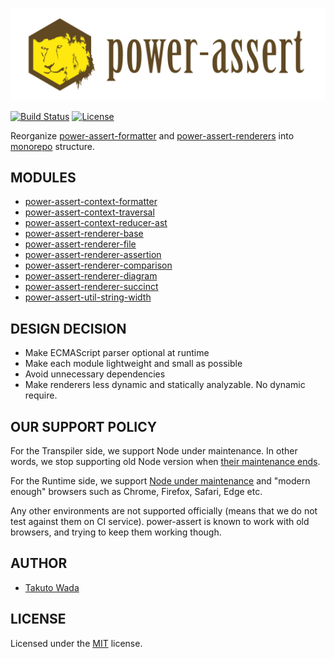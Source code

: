 [![power-assert][power-assert-banner]][power-assert-url]

[![Build Status][travis-image]][travis-url]
[![License][license-image]][license-url]

Reorganize [power-assert-formatter](https://github.com/power-assert-js/power-assert-formatter) and [power-assert-renderers](https://github.com/twada/power-assert-renderers) into [monorepo](https://github.com/babel/babel/blob/master/doc/design/monorepo.md) structure.


MODULES
---------------------------------------

- [power-assert-context-formatter](./packages/power-assert-context-formatter/)
- [power-assert-context-traversal](./packages/power-assert-context-traversal/)
- [power-assert-context-reducer-ast](./packages/power-assert-context-reducer-ast/)
- [power-assert-renderer-base](./packages/power-assert-renderer-base/)
- [power-assert-renderer-file](./packages/power-assert-renderer-file/)
- [power-assert-renderer-assertion](./packages/power-assert-renderer-assertion/)
- [power-assert-renderer-comparison](./packages/power-assert-renderer-comparison/)
- [power-assert-renderer-diagram](./packages/power-assert-renderer-diagram/)
- [power-assert-renderer-succinct](./packages/power-assert-renderer-succinct/)
- [power-assert-util-string-width](./packages/power-assert-util-string-width/)


DESIGN DECISION
---------------------------------------

- Make ECMAScript parser optional at runtime
- Make each module lightweight and small as possible
- Avoid unnecessary dependencies
- Make renderers less dynamic and statically analyzable. No dynamic require.


OUR SUPPORT POLICY
---------------------------------------

For the Transpiler side, we support Node under maintenance. In other words, we stop supporting old Node version when [their maintenance ends](https://github.com/nodejs/LTS).

For the Runtime side, we support [Node under maintenance](https://github.com/nodejs/LTS) and "modern enough" browsers such as Chrome, Firefox, Safari, Edge etc.

Any other environments are not supported officially (means that we do not test against them on CI service). power-assert is known to work with old browsers, and trying to keep them working though.


AUTHOR
---------------------------------------
* [Takuto Wada](https://github.com/twada)


LICENSE
---------------------------------------
Licensed under the [MIT](https://github.com/twada/power-assert-runtime/blob/master/LICENSE) license.


[power-assert-url]: https://github.com/power-assert-js/power-assert
[power-assert-banner]: https://raw.githubusercontent.com/power-assert-js/power-assert-js-logo/master/banner/banner-official-fullcolor.png

[travis-url]: https://travis-ci.org/twada/power-assert-runtime
[travis-image]: https://secure.travis-ci.org/twada/power-assert-runtime.svg?branch=master

[license-url]: https://github.com/twada/power-assert-runtime/blob/master/LICENSE
[license-image]: https://img.shields.io/badge/license-MIT-brightgreen.svg
